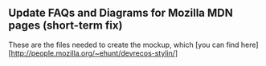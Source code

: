 ## Update FAQs and Diagrams for Mozilla MDN pages (short-term fix)

These are the files needed to create the mockup, which [you can find here] [http://people.mozilla.org/~ehunt/devrecos-stylin/]

